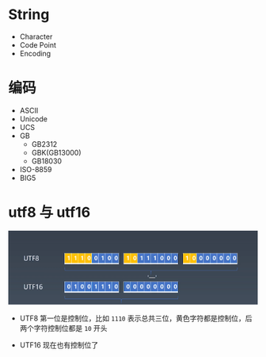 # String

- Character
- Code Point
- Encoding

# 编码

- ASCII
- Unicode
- UCS
- GB
  - GB2312
  - GBK(GB13000)
  - GB18030
- ISO-8859
- BIG5

# utf8 与 utf16

![](2021-01-31-16-13-31.png)

- UTF8 第一位是控制位，比如 `1110` 表示总共三位，黄色字符都是控制位，后两个字符控制位都是 `10` 开头

- UTF16 现在也有控制位了
